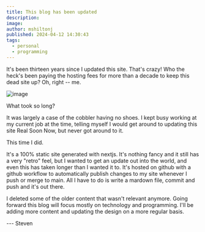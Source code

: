 ```yaml
---
title: This blog has been updated
description:
image:
author: mshiltonj
published: 2024-04-12 14:30:43
tags:
  - personal
  - programming
---
```


It's been thirteen years since I updated this site. That's crazy! Who the heck's been paying the hosting fees for more than a decade to keep this dead site up? Oh, right -- me.

![image](/images/posts/2024/04/thirteen-years.jpg)

What took so long?

<!--- break -->
It was largely a case of the cobbler having no shoes. I kept busy working at my current job at the time, telling myself I would get around to updating this site Real Soon Now, but never got around to it.

This time I did.

It's a 100% static site generated with nextjs. It's nothing fancy and it still has a very "retro" feel, but I wanted to get an update out into the world, and even this has taken longer than I wanted it to. It's hosted on github with a github workflow to automatically publish changes to my site whenever I push or merge to main. All I have to do is write a mardown file, commit and push and it's out there.

I deleted some of the older content that wasn't relevant anymore. Going forward this blog will focus mostly on technology and programming. I'll be adding more content and updating the design on a more regular basis. 

--- Steven


